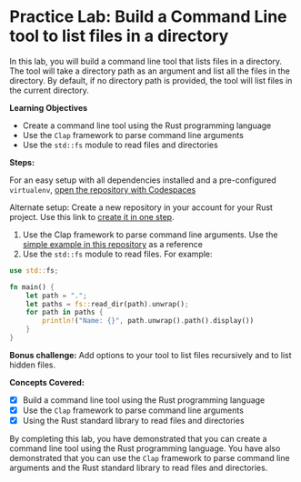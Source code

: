 # Practice Lab: Build a Command Line tool to list files in a directory

In this lab, you will build a command line tool that lists files in a directory. The tool will take a directory path as an argument and list all the files in the directory. By default, if no directory path is provided, the tool will list files in the current directory.

**Learning Objectives**

- Create a command line tool using the Rust programming language
- Use the `Clap` framework to parse command line arguments
- Use the `std::fs` module to read files and directories

**Steps:**

For an easy setup with all dependencies installed and a pre-configured `virtualenv`, [open the repository with Codespaces](https://codespaces.new/alfredodeza/rust-cli-example?quickstart=1)

Alternate setup: Create a new repository in your account for your Rust project. Use this link to [create it in one step](https://github.com/alfredodeza/rust-template/generate).

1. Use the Clap framework to parse command line arguments. Use the [simple example in this repository](./examples/simple/src/main.rs) as a reference
1. Use the `std::fs` module to read files. For example:

```rust
use std::fs;

fn main() {
    let path = ".";
    let paths = fs::read_dir(path).unwrap();
    for path in paths {
        println!("Name: {}", path.unwrap().path().display())
    }
}
```

**Bonus challenge:** Add options to your tool to list files recursively and to list hidden files.

**Concepts Covered:**

- [x] Build a command line tool using the Rust programming language
- [x] Use the `Clap` framework to parse command line arguments
- [x] Using the Rust standard library to read files and directories

By completing this lab, you have demonstrated that you can create a command line tool using the Rust programming language. You have also demonstrated that you can use the `Clap` framework to parse command line arguments and the Rust standard library to read files and directories.
